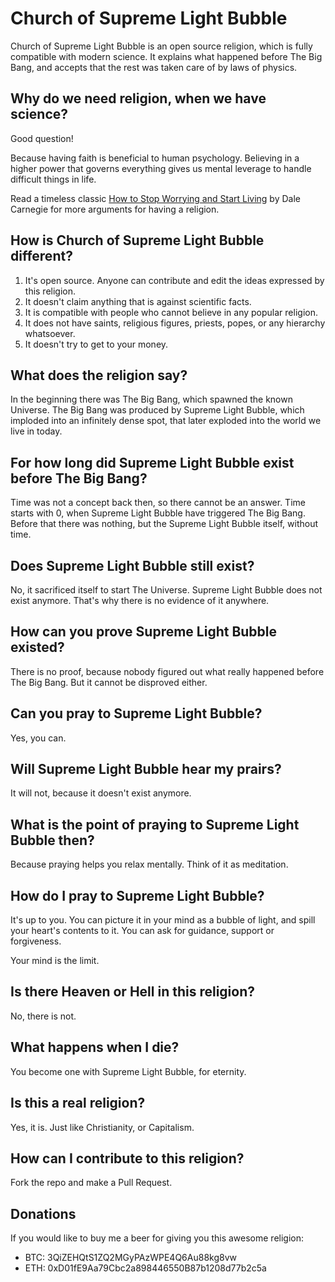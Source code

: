 # Church of Supreme Light Bubble

Church of Supreme Light Bubble is an open source religion, which is fully
compatible with modern science. It explains what happened before The Big Bang,
and accepts that the rest was taken care of by laws of physics.

## Why do we need religion, when we have science?

Good question!

Because having faith is beneficial to human psychology. Believing in a higher
power that governs everything gives us mental leverage to handle difficult
things in life.

Read a timeless classic [How to Stop Worrying and Start Living](http://amzn.to/2rjBUHw)
by Dale Carnegie for more arguments for having a religion.

## How is Church of Supreme Light Bubble different?

1. It's open source. Anyone can contribute and edit the ideas expressed by this religion.
2. It doesn't claim anything that is against scientific facts.
3. It is compatible with people who cannot believe in any popular religion.
4. It does not have saints, religious figures, priests, popes, or any hierarchy whatsoever.
5. It doesn't try to get to your money.

## What does the religion say?

In the beginning there was The Big Bang, which spawned the known Universe.
The Big Bang was produced by Supreme Light Bubble, which imploded into an
infinitely dense spot, that later exploded into the world we live in today.

## For how long did Supreme Light Bubble exist before The Big Bang?

Time was not a concept back then, so there cannot be an answer. Time starts
with 0, when Supreme Light Bubble have triggered The Big Bang. Before that
there was nothing, but the Supreme Light Bubble itself, without time.

## Does Supreme Light Bubble still exist?

No, it sacrificed itself to start The Universe. Supreme Light Bubble does not
exist anymore. That's why there is no evidence of it anywhere.

## How can you prove Supreme Light Bubble existed?

There is no proof, because nobody figured out what really happened before The
Big Bang. But it cannot be disproved either.


## Can you pray to Supreme Light Bubble?

Yes, you can.

## Will Supreme Light Bubble hear my prairs?

It will not, because it doesn't exist anymore.

## What is the point of praying to Supreme Light Bubble then?

Because praying helps you relax mentally. Think of it as meditation.

## How do I pray to Supreme Light Bubble?

It's up to you. You can picture it in your mind as a bubble of light, and spill
your heart's contents to it. You can ask for guidance, support or forgiveness.

Your mind is the limit.

## Is there Heaven or Hell in this religion?

No, there is not.

## What happens when I die?

You become one with Supreme Light Bubble, for eternity.

## Is this a real religion?

Yes, it is. Just like Christianity, or Capitalism.

## How can I contribute to this religion?

Fork the repo and make a Pull Request.

## Donations

If you would like to buy me a beer for giving you this awesome religion:

- BTC: 3QiZEHQtS1ZQ2MGyPAzWPE4Q6Au88kg8vw
- ETH: 0xD01fE9Aa79Cbc2a898446550B87b1208d77b2c5a
